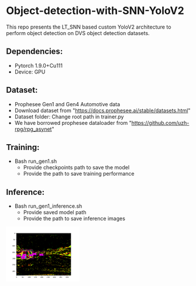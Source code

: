 # Object-detection-with-SNN-YoloV2
This repo presents the LT_SNN based custom YoloV2 architecture to perform object detection on DVS object detection datasets.

## Dependencies:
 * Pytorch 1.9.0+Cu111
 * Device: GPU
  
## Dataset:

 * Prophesee Gen1 and Gen4 Automotive data
 * Download dataset from "https://docs.prophesee.ai/stable/datasets.html"
 * Dataset folder: Change root path in trainer.py
 * We have borrowed prophesee dataloader from "https://github.com/uzh-rpg/rpg_asynet"
      
## Training:
      
 * Bash run_gen1.sh
    - Provide checkpoints path to save the model
    - Provide the path to save training performance 

## Inference:

 * Bash run_gen1_inference.sh
   - Provide saved model path
   - Provide the path to save inference images
            
<img
  src="./train/images/Train_histogram_detect_bounding boxes.png"
  alt="Alt text"
  title="Optional title"
  style="display: inline-block; margin: 0 auto; max-width: 200px">
  
            
